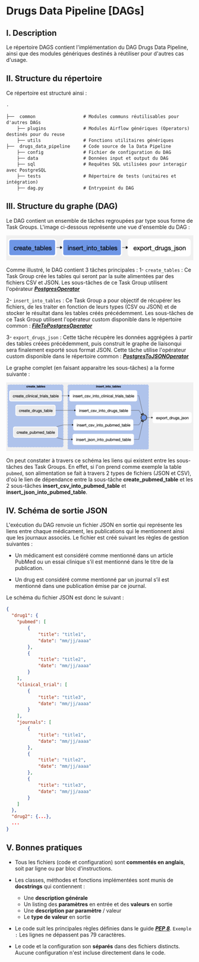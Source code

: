# Drugs Data Pipeline [DAGs]

## I. Description

Le répertoire DAGS contient l'implémentation du DAG Drugs Data Pipeline, ainsi que des modules génériques destinés à réutiliser pour d'autres cas d'usage.

## II. Structure du répertoire

Ce répertoire est structuré ainsi :

    .

    ├──  common                  # Modules communs réutilisables pour d'autres DAGs
        ├── plugins              # Modules Airflow génériques (Operators) destinés pour du reuse
        ├── utils                # Fonctions utilitaires génériques
    ├──  drugs_data_pipeline     # Code source de la Data Pipeline
        ├── config               # Fichier de configuration du DAG
        ├── data                 # Données input et output du DAG
        ├── sql                  # Requêtes SQL utilisées pour interagir avec PostgreSQL
        ├── tests                # Répertoire de tests (unitaires et intégration)
        ├── dag.py               # Entrypoint du DAG

## III. Structure du graphe (DAG)

Le DAG contient un ensemble de tâches regroupées par type sous forme de Task Groups. L'image ci-dessous représente une vue d'ensemble du DAG :

![DAG overview](../img/dag-overview.PNG)

Comme illustré, le DAG contient 3 tâches principales :
1- ```create_tables``` : Ce Task Group crée les tables qui seront par la suite alimentées par des fichiers CSV et JSON. Les sous-tâches de ce Task Group utilisent l'opérateur [***PostgresOperator***](https://airflow.apache.org/docs/apache-airflow-providers-postgres/stable/operators/postgres_operator_howto_guide.html)

2- ```insert_into_tables``` : Ce Task Group a pour objectif de récupérer les fichiers, de les traiter en fonction de leurs types (CSV ou JSON) et de stocker le résultat dans les tables créés précédemment. Les sous-tâches de ce Task Group utilisent l'opérateur custom disponible dans le répertoire common : [***FileToPostgresOperator***](common/plugins/postgres/operators/file_to_postgres.py)

3- ```export_drugs_json``` : Cette tâche récupère les données aggrégées à partir des tables créées précédemment, puis construit le graphe de liaisonqui sera finalement exporté  sous format JSON. Cette tâche utilise l'opérateur custom disponible dans le répertoire common : [***PostgresToJSONOperator***](common/plugins/postgres/operators/postgres_to_json.py)

Le graphe complet (en faisant apparaitre les sous-tâches) a la forme suivante :

![DAG subtasks](../img/dag-subtasks.PNG)

On peut constater à travers ce schéma les liens qui existent entre les sous-tâches des Task Groups.
En effet, si l'on prend comme exemple la table ```pubmed```, son alimentation se fait à travers 2 types de fichiers (JSON et CSV), d'où le lien de dépendance entre la sous-tâche **create_pubmed_table** et les 2 sous-tâches **insert_csv_into_pubmed_table** et **insert_json_into_pubmed_table**.

## IV. Schéma de sortie JSON

L'exécution du DAG renvoie un fichier JSON en sortie qui représente les liens entre chaque médicament, les publications qui le mentionnent ainsi que les journaux associés.
Le fichier est créé suivant les règles de gestion suivantes :

- Un médicament est considéré comme mentionné dans un article PubMed ou un essai clinique s’il est mentionné dans le titre de la publication.

- Un drug est considéré comme mentionné par un journal s’il est mentionné dans une publication émise par ce journal.

Le schéma du fichier JSON est donc le suivant :

```json
{
  "drug1": {
    "pubmed": [
        {
            "title": "title1",
            "date": "mm/jj/aaaa"
        },
        {
            "title": "title2",
            "date": "mm/jj/aaaa"
        }
    ],
    "clinical_trial": [
        {
            "title": "title3",
            "date": "mm/jj/aaaa"
        }
    ],
    "journals": [
        {
            "title": "title1",
            "date": "mm/jj/aaaa"
        },
        {
            "title": "title2",
            "date": "mm/jj/aaaa"
        },
        {
            "title": "title3",
            "date": "mm/jj/aaaa"
        }
    ]
  },
  "drug2": {...},
  ...
}
```

## V. Bonnes pratiques

- Tous les fichiers (code et configuration) sont **commentés en anglais**, soit par ligne ou par bloc d'instructions.

- Les classes, méthodes et fonctions implémentées sont munis de **docstrings** qui contiennent :

  - Une **description générale**
  - Un listing des **paramètres** en entrée et des **valeurs** en sortie
  - Une **description par paramètre** / valeur
  - Le **type de valeur** en sortie

- Le code suit les principales règles définies dans le guide [***PEP 8***](https://www.python.org/dev/peps/pep-0008/). ```Exemple :``` Les lignes ne dépassent pas 79 caractères.

- Le code et la configuration son **séparés** dans des fichiers distincts. Aucune configuration n'est incluse directement dans le code.
